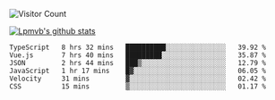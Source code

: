 ![Visitor Count](https://profile-counter.glitch.me/Lpmvb/count.svg)

[![Lpmvb's github stats](https://github-readme-stats.vercel.app/api?username=lpmvb&show_icons=true&title_color=fff&icon_color=79ff97&text_color=9f9f9f&bg_color=151515)](https://github.com/anuraghazra/github-readme-stats)

<!--
Here are some ideas to get you started:

- 🔭 I’m currently working on ...
- 🌱 I’m currently learning ...
- 👯 I’m looking to collaborate on ...
- 🤔 I’m looking for help with ...
- 💬 Ask me about ...
- 📫 How to reach me: ...
- 😄 Pronouns: ...
- ⚡ Fun fact: ...
-->

<!--START_SECTION:waka-->

```text
TypeScript   8 hrs 32 mins   ██████████░░░░░░░░░░░░░░░   39.92 %
Vue.js       7 hrs 40 mins   █████████░░░░░░░░░░░░░░░░   35.87 %
JSON         2 hrs 44 mins   ███▒░░░░░░░░░░░░░░░░░░░░░   12.79 %
JavaScript   1 hr 17 mins    █▓░░░░░░░░░░░░░░░░░░░░░░░   06.05 %
Velocity     31 mins         ▓░░░░░░░░░░░░░░░░░░░░░░░░   02.42 %
CSS          15 mins         ▒░░░░░░░░░░░░░░░░░░░░░░░░   01.17 %
```

<!--END_SECTION:waka-->
